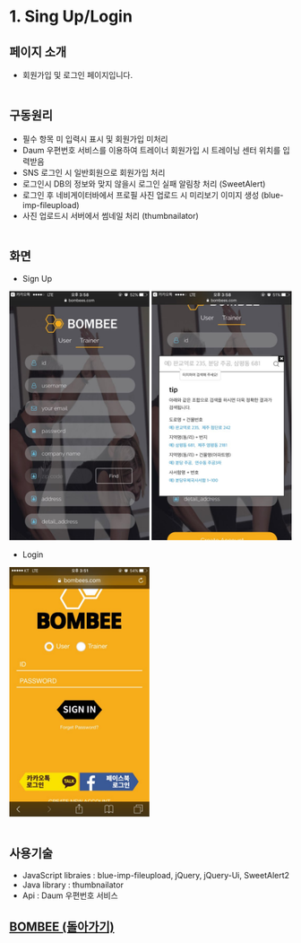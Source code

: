 # 1. Sing Up/Login

## 페이지 소개
* 회원가입 및 로그인 페이지입니다.
<br><br>
## 구동원리
* 필수 항목 미 입력시 표시 및 회원가입 미처리
* Daum 우편번호 서비스를 이용하여 트레이너 회원가입 시 트레이닝 센터 위치를 입력받음
* SNS 로그인 시 일반회원으로 회원가입 처리
* 로그인시 DB의 정보와 맞지 않을시 로그인 실패 알림창 처리 (SweetAlert)
* 로그인 후 네비게이터바에서 프로필 사진 업로드 시 미리보기 이미지 생성 (blue-imp-fileupload)
* 사진 업로드시 서버에서 썸네일 처리 (thumbnailator)
<br><br>
## 화면

- Sign Up

<img src="../Image/회원가입1.jpg" width="250"> <img src="../Image/회원가입2.jpg" width="250">

- Login

<img src="../Image/봄비메인.jpg" width="250">
<br><br>

## 사용기술
* JavaScript libraies : blue-imp-fileupload, jQuery, jQuery-Ui, SweetAlert2
* Java library : thumbnailator<br>
* Api : Daum 우편번호 서비스<br>

## [BOMBEE (돌아가기)](../../README.md)<br>
